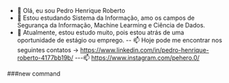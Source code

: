 - 👋 Olá, eu sou Pedro Henrique Roberto
- 👀 Estou estudando Sistema da Informação, amo os campos de Segurança da Informação, Machine Learming e Ciência de Dados.
- 🌱 Atualmente, estou estudo muito, pois estou atrás de uma oportunidade de estágio ou emprego.
-- 📫 Hoje pode me encontrar nos seguintes contatos -> https://www.linkedin.com/in/pedro-henrique-roberto-4177bb19b/
---📫 https://www.instagram.com/pehero.0/

<!---
PeheroDev/PeheroDev is a ✨ special ✨ repository because its `README.md` (this file) appears on your GitHub profile.
You can click the Preview link to take a look at your changes.
--->
###new command
